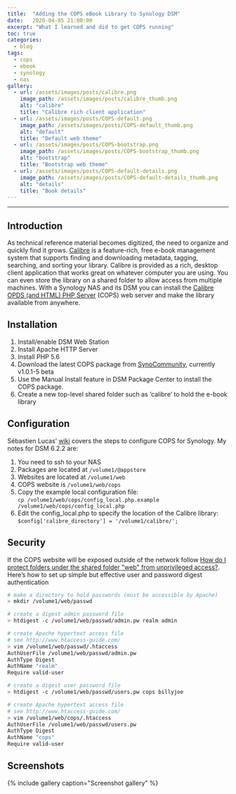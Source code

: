 ```yaml
---
title:  "Adding the COPS eBook Library to Synology DSM"
date:   2020-04-05 21:00:00
excerpt: "What I learned and did to get COPS running"
toc: true
categories:
  - blog
tags:
  - cops
  - ebook
  - synology
  - nas
gallery:
  - url: /assets/images/posts/calibre.png
    image_path: /assets/images/posts/calibre_thumb.png
    alt: "calibre"
    title: "Calibre rich client application"
  - url: /assets/images/posts/COPS-default.png
    image_path: /assets/images/posts/COPS-default_thumb.png
    alt: "default"
    title: "Default web theme"
  - url: /assets/images/posts/COPS-bootstrap.png
    image_path: /assets/images/posts/COPS-bootstrap_thumb.png
    alt: "bootstrap"
    title: "Bootstrap web theme"
  - url: /assets/images/posts/COPS-default-details.png
    image_path: /assets/images/posts/COPS-default-details_thumb.png
    alt: "details"
    title: "Book details"
---
```

<hr/>

## Introduction

As technical reference material becomes digitized, the need to organize and quickly find it grows. [Calibre](https://calibre-ebook.com/) is a feature-rich, free e-book management system that supports finding and downloading metadata, tagging, searching, and sorting your library. Calibre is provided as a rich, desktop client application that works great on whatever computer you are using. You can even store the library on a shared folder to allow access from multiple machines. With a Synology NAS and its DSM you can install the [Calibre OPDS (and HTML) PHP Server](https://blog.slucas.fr/projects/calibre-opds-php-server/)  (COPS) web server and make the library available from anywhere.


## Installation

1. Install/enable DSM Web Station
1. Install Apache HTTP Server
1. Install PHP 5.6
1. Download the latest COPS package from [SynoCommunity](https://synocommunity.com/package/cops), currently v1.0.1-5 beta
1. Use the Manual Install feature in DSM Package Center to install the COPS package.
1. Create a new top-level shared folder such as ‘calibre’ to hold the e-book library


## Configuration

Sébastien Lucas’ [wiki](https://github.com/seblucas/cops/wiki) covers the steps to configure COPS for Synology. My notes for DSM 6.2.2 are:

1. You need to ssh to your NAS
1. Packages are located at `/volume1/@appstore`
1. Websites are located at `/volume1/web`
1. COPS website is `/volume1/web/cops`
1. Copy the example local configuration file: <br/>
`cp /volume1/web/cops/config_local.php.example /volume1/web/cops/config_local.php`
1. Edit the config_local.php to specify the location of the Calibre library: <br/>
`$config['calibre_directory'] = '/volume1/calibre/';`

## Security

If the COPS website will be exposed outside of the network follow [How do I protect folders under the shared folder "web" from unprivileged access?](https://www.synology.com/sv-se/knowledgebase/DSM/tutorial/Management/How_do_I_protect_my_folders_in_the_quot_web_quot_shared_folder_from_unprivileged_access). Here’s how to set up simple but effective user and password digest authentication

```bash
# make a directory to hold passwords (must be accessible by Apache)
> mkdir /volume1/web/passwd

# create a digest admin password file
> htdigest -c /volume1/web/passwd/admin.pw realm admin

# create Apache hypertext access file
# see http://www.htaccess-guide.com/
> vim /volume1/web/passwd/.htaccess
AuthUserFile /volume1/web/passwd/admin.pw
AuthType Digest
AuthName "realm"
Require valid-user

# create a digest user password file
> htdigest -c /volume1/web/passwd/users.pw cops billyjoe

# create Apache hypertext access file
# see http://www.htaccess-guide.com/
> vim /volume1/web/cops/.htaccess
AuthUserFile /volume1/web/passwd/users.pw
AuthType Digest
AuthName "cops"
Require valid-user
```

## Screenshots

{% include gallery caption="Screenshot gallery" %}
